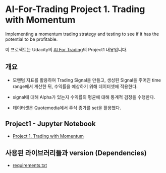 # AI-For-Trading Project 1. Trading with Momentum

Implementing a momentum trading strategy and testing to see if it has the potential to be profitable.

이 프로젝트는 Udacity의 [AI For Trading](https://www.udacity.com/course/ai-for-trading--nd880)의 Project1 내용입니다.

## 개요
* 모멘텀 지표를 활용하여 Trading Signal을 만들고, 생성된 Signal을 주어진 time range에서 계산한 뒤, 수익률을 예상하기 위해 데이터셋에 적용한다.

* signal에 대해 Alpha가 있는지 수익률의 평균에 대해 통계적 검정을 수행한다.

* 데이터셋은 Quotemedia에서 주식 종가를 set을 활용했다.

## Project1 - Jupyter Notebook
* [Project 1. Trading with Momentum](https://nbviewer.jupyter.org/gist/Hwanyy/e822c9d2d22c8be64e24b9ca8a4b6e27)

## 사용된 라이브러리들과 version (Dependencies)
* [requirements.txt](https://github.com/Hwanyy/Ai-for-Trading-Project-1-Trading-with-Momentum/blob/main/requirements.txt)

